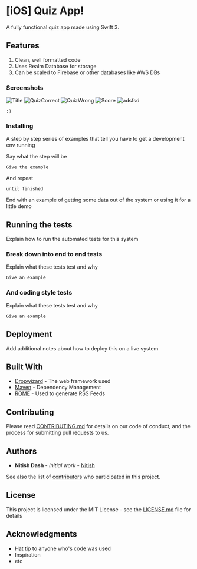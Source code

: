 # [iOS] Quiz App!

A fully functional quiz app made using Swift 3.

## Features

1. Clean, well formatted code
2. Uses Realm Database for storage
3. Can be scaled to Firebase or other databases like AWS DBs

### Screenshots

![Title](https://i.imgur.com/MYwWeJ7.png)
![QuizCorrect](https://i.imgur.com/Tzvl3U0.png)
![QuizWrong](https://i.imgur.com/cKwebTg.png)
![Score](https://i.imgur.com/KLKDQIC.png)
![adsfsd](https://i.imgur.com/4ZMDEn7.png)

```
:)
```

### Installing

A step by step series of examples that tell you have to get a development env running

Say what the step will be

```
Give the example
```

And repeat

```
until finished
```

End with an example of getting some data out of the system or using it for a little demo

## Running the tests

Explain how to run the automated tests for this system

### Break down into end to end tests

Explain what these tests test and why

```
Give an example
```

### And coding style tests

Explain what these tests test and why

```
Give an example
```

## Deployment

Add additional notes about how to deploy this on a live system

## Built With

* [Dropwizard](http://www.dropwizard.io/1.0.2/docs/) - The web framework used
* [Maven](https://maven.apache.org/) - Dependency Management
* [ROME](https://rometools.github.io/rome/) - Used to generate RSS Feeds

## Contributing

Please read [CONTRIBUTING.md](https://gist.github.com/nitishdash) for details on our code of conduct, and the process for submitting pull requests to us.

## Authors

* **Nitish Dash** - *Initial work* - [Nitish](https://github.com/nitishdash)

See also the list of [contributors](https://github.com/your/project/contributors) who participated in this project.

## License

This project is licensed under the MIT License - see the [LICENSE.md](LICENSE.md) file for details

## Acknowledgments

* Hat tip to anyone who's code was used
* Inspiration
* etc
